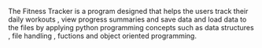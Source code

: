 The Fitness Tracker is a program designed that helps the users track their daily workouts , view progress summaries and save data and load data to the files by applying python programming concepts such as data structures , file handling , fuctions and object oriented programming.
